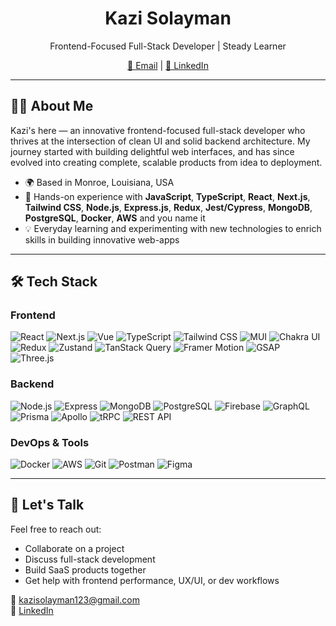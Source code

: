 <h1 align="center">Kazi Solayman</h1>
<p align="center">
  Frontend-Focused Full-Stack Developer | Steady Learner
</p>

<p align="center">
  <a href="mailto:kazisolayman123@gmail.com">📩 Email</a> |
  <a href="https://linkedin.com/in/kazisolah114" target="_blank">💼 LinkedIn</a>
</p>

---

## 👨‍💻 About Me

Kazi's here — an innovative frontend-focused full-stack developer who thrives at the intersection of clean UI and solid backend architecture. My journey started with building delightful web interfaces, and has since evolved into creating complete, scalable products from idea to deployment.

- 🌍 Based in Monroe, Louisiana, USA
- 🔧 Hands-on experience with **JavaScript**, **TypeScript**, **React**, **Next.js**, **Tailwind CSS**, **Node.js**, **Express.js**, **Redux**, **Jest/Cypress**, **MongoDB**, **PostgreSQL**, **Docker**, **AWS** and you name it
- 💡 Everyday learning and experimenting with new technologies to enrich skills in building innovative web-apps

---

## 🛠️ Tech Stack

### Frontend
![React](https://img.shields.io/badge/-React-20232A?logo=react&logoColor=61DAFB) ![Next.js](https://img.shields.io/badge/-Next.js-000000?logo=next.js) ![Vue](https://img.shields.io/badge/-Vue-35495E?logo=vue.js&logoColor=4FC08D) ![TypeScript](https://img.shields.io/badge/-TypeScript-3178C6?logo=typescript&logoColor=white) ![Tailwind CSS](https://img.shields.io/badge/-TailwindCSS-38B2AC?logo=tailwind-css&logoColor=white) ![MUI](https://img.shields.io/badge/-MUI-007FFF?logo=mui&logoColor=white) ![Chakra UI](https://img.shields.io/badge/-Chakra_UI-319795?logo=chakra-ui&logoColor=white) ![Redux](https://img.shields.io/badge/-Redux-764ABC?logo=redux&logoColor=white) ![Zustand](https://img.shields.io/badge/-Zustand-000000?logo=zustand&logoColor=white) ![TanStack Query](https://img.shields.io/badge/-TanStack_Query-FF4154?logo=react-query&logoColor=white) ![Framer Motion](https://img.shields.io/badge/-Framer_Motion-0055FF?logo=framer&logoColor=white) ![GSAP](https://img.shields.io/badge/-GSAP-88CE02?logo=greensock&logoColor=white) ![Three.js](https://img.shields.io/badge/-Three.js-000000?logo=three.js&logoColor=white)

### Backend
![Node.js](https://img.shields.io/badge/-Node.js-339933?logo=node.js&logoColor=white) ![Express](https://img.shields.io/badge/-Express-000000?logo=express&logoColor=white) ![MongoDB](https://img.shields.io/badge/-MongoDB-47A248?logo=mongodb&logoColor=white) ![PostgreSQL](https://img.shields.io/badge/-PostgreSQL-336791?logo=postgresql&logoColor=white) ![Firebase](https://img.shields.io/badge/-Firebase-FFCA28?logo=firebase&logoColor=black) ![GraphQL](https://img.shields.io/badge/-GraphQL-E10098?logo=graphql&logoColor=white) ![Prisma](https://img.shields.io/badge/-Prisma-2D3748?logo=prisma&logoColor=white) ![Apollo](https://img.shields.io/badge/-Apollo_GraphQL-311C87?logo=apollo-graphql&logoColor=white) ![tRPC](https://img.shields.io/badge/-tRPC-2596BE?logo=trpc&logoColor=white) ![REST API](https://img.shields.io/badge/-REST_API-FF6F00?logo=swagger&logoColor=white)

### DevOps & Tools
![Docker](https://img.shields.io/badge/-Docker-2496ED?logo=docker&logoColor=white)
![AWS](https://img.shields.io/badge/-AWS-232F3E?logo=amazon-aws&logoColor=FF9900)
![Git](https://img.shields.io/badge/-Git-F05032?logo=git&logoColor=white)
![Postman](https://img.shields.io/badge/-Postman-FF6C37?logo=postman&logoColor=white)
![Figma](https://img.shields.io/badge/-Figma-F24E1E?logo=figma&logoColor=white)

---

## 💬 Let's Talk

Feel free to reach out:

- Collaborate on a project
- Discuss full-stack development
- Build SaaS products together
- Get help with frontend performance, UX/UI, or dev workflows

📧 kazisolayman123@gmail.com  
🔗 [LinkedIn](https://linkedin.com/in/kazisolah114)

